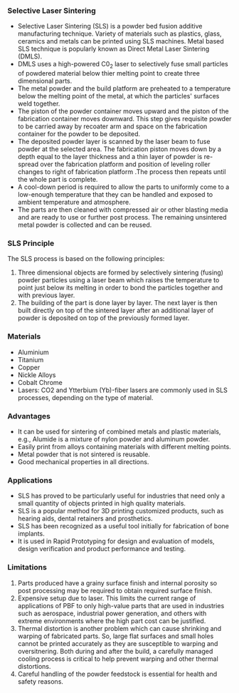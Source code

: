 ### Selective Laser Sintering
* Selective Laser Sintering (SLS) is a powder bed fusion additive manufacturing technique. Variety of materials such as plastics, glass, ceramics and metals can be printed using SLS machines. Metal based SLS technique is popularly known as Direct Metal Laser Sintering (DMLS).
* DMLS uses a high-powered C0<sub>2</sub> laser to selectively fuse small particles of powdered material below thier melting point to create three dimensional parts. 
* The metal powder and the build platform are preheated to a temperature below the melting point of the metal, at which the particles' surfaces weld together.
* The piston of the powder container moves upward and the piston of the fabrication container moves downward. This step gives requisite powder to be carried away by recoater arm and space on the fabrication container for the powder to be deposited.
* The deposited powder layer is scanned by the laser beam to fuse powder at the selected area.  The fabrication piston moves down by a depth equal to the layer thickness and a thin layer of powder is re-spread over the fabrication platform and position of leveling roller changes to right of fabrication platform .The process then repeats until the whole part is complete. 
* A cool-down period is required to allow the parts to uniformly come to a low-enough temperature that they can be handled and exposed to ambient temperature and atmosphere.
* The parts are then cleaned with compressed air or other blasting media and are ready to use or further post process. The remaining unsintered metal powder is collected and can be reused.

### SLS Principle
The SLS process is based on the following principles:
1. Three dimensional objects are formed by selectively sintering (fusing) powder particles using a laser beam which raises the temperature to point just below its melting in order to bond the particles together and with previous layer.
2. The building of the part is done layer by layer. The next layer is then built directly on top of the sintered layer after an additional layer of powder is deposited on top of the previously formed layer.

### Materials
* Aluminium
* Titanium
* Copper 
* Nickle Alloys
* Cobalt Chrome
* Lasers: CO2 and Ytterbium (Yb)-fiber lasers are commonly used in SLS processes, depending on the type of material.

### Advantages
* It can be used for sintering of combined metals and plastic materials, e.g., Alumide is a mixture of nylon powder and aluminum powder.
* Easily print from alloys containing materials with different melting points.
* Metal powder that is not sintered is reusable.
* Good mechanical properties in all directions.

### Applications
* SLS has proved to be particularly useful for industries that need only a small quantity of objects printed in high quality materials.  
* SLS is a popular method for 3D printing customized products, such as hearing aids, dental retainers and prosthetics.
* SLS has been recognized as a useful tool initially for fabrication of bone implants. 
* It is used in Rapid Prototyping for design and evaluation of models, design verification and product performance and testing. 


### Limitations
1.	Parts produced have a grainy surface finish and internal porosity so post processing may be required to obtain required surface finish.
2.	Expensive setup due to laser. This limits the current range of applications of PBF to only high-value parts that are used in industries such as aerospace, industrial power generation, and others with extreme environments where the high part cost can be justified.
3.	Thermal distortion is another problem which can cause shrinking and warping of fabricated parts. So, large flat surfaces and small holes cannot be printed accurately as they are susceptible to warping and oversitnering. Both during and after the build, a carefully managed cooling process is critical to help prevent warping and other thermal distortions.
4.	Careful handling of the powder feedstock is essential for health and safety reasons.